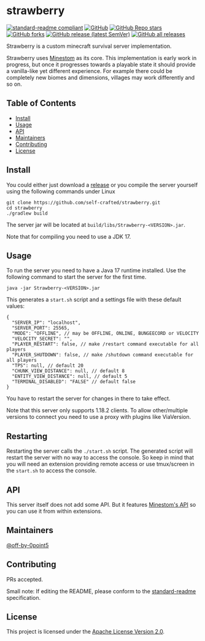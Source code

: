 # strawberry

[![standard-readme compliant](https://img.shields.io/badge/standard--readme-OK-green.svg?style=flat-square)](https://github.com/RichardLitt/standard-readme)
[![GitHub](https://img.shields.io/github/license/self-crafted/strawberry?style=flat-square)](https://github.com/self-crafted/strawberry/blob/master/LICENSE)
[![GitHub Repo stars](https://img.shields.io/github/stars/self-crafted/strawberry?style=flat-square)](https://github.com/self-crafted/strawberry/stargazers)
[![GitHub forks](https://img.shields.io/github/forks/self-crafted/strawberry?style=flat-square)](https://github.com/self-crafted/strawberry/network/members)
[![GitHub release (latest SemVer)](https://img.shields.io/github/v/release/self-crafted/strawberry?style=flat-square)](https://github.com/self-crafted/strawberry/releases/latest)
[![GitHub all releases](https://img.shields.io/github/downloads/self-crafted/strawberry/total?style=flat-square)](https://github.com/self-crafted/strawberry/releases)

Strawberry is a custom minecraft survival server implementation.

Strawberry uses [Minestom](https://github.com/Minestom/Minestom) as its core.
This implementation is early work in progress, but once it progresses towards a playable state it should provide a vanilla-like yet different experience.
For example there could be completely new biomes and dimensions, villages may work differently and so on.

## Table of Contents

- [Install](#install)
- [Usage](#usage)
- [API](#api)
- [Maintainers](#maintainers)
- [Contributing](#contributing)
- [License](#license)

## Install
You could either just download a [release](https://github.com/self-crafted/strawberry/releases) or you compile the server yourself using the following commands under Linux
```shell
git clone https://github.com/self-crafted/strawberry.git
cd strawberry
./gradlew build
```
The server jar will be located at `build/libs/Strawberry-<VERSION>.jar`.

Note that for compiling you need to use a JDK 17.

## Usage
To run the server you need to have a Java 17 runtime installed.
Use the following command to start the server for the first time.
```shell
java -jar Strawberry-<VERSION>.jar
```
This generates a `start.sh` script and a settings file with these default values:
```json5
{
  "SERVER_IP": "localhost",
  "SERVER_PORT": 25565,
  "MODE": "OFFLINE", // may be OFFLINE, ONLINE, BUNGEECORD or VELOCITY
  "VELOCITY_SECRET": "",
  "PLAYER_RESTART": false, // make /restart command executable for all players
  "PLAYER_SHUTDOWN": false, // make /shutdown command executable for all players
  "TPS": null, // default 20
  "CHUNK_VIEW_DISTANCE": null, // default 8
  "ENTITY_VIEW_DISTANCE": null, // default 5
  "TERMINAL_DISABLED": "FALSE" // default false
}
```
You have to restart the server for changes in there to take effect.

Note that this server only supports 1.18.2 clients.
To allow other/multiple versions to connect you need to use a proxy with plugins like ViaVersion.

## Restarting
Restarting the server calls the `./start.sh` script.
The generated script will restart the server with no way to access the console.
So keep in mind that you will need an extension providing remote access or use tmux/screen in the `start.sh` to access the console.


## API
This server itself does not add some API. But it features [Minestom's API](https://github.com/Minestom/Minestom) so you can use it from within extensions.

## Maintainers

[@off-by-0point5](https://github.com/off-by-0point5)

## Contributing

PRs accepted.

Small note: If editing the README, please conform to the [standard-readme](https://github.com/RichardLitt/standard-readme) specification.

## License

This project is licensed under the [Apache License Version 2.0](LICENSE).
